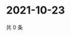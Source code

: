 # 2021-10-23

共 0 条

<!-- BEGIN WEIBO -->
<!-- 最后更新时间 Sat Oct 23 2021 12:00:54 GMT+0800 (China Standard Time) -->

<!-- END WEIBO -->
